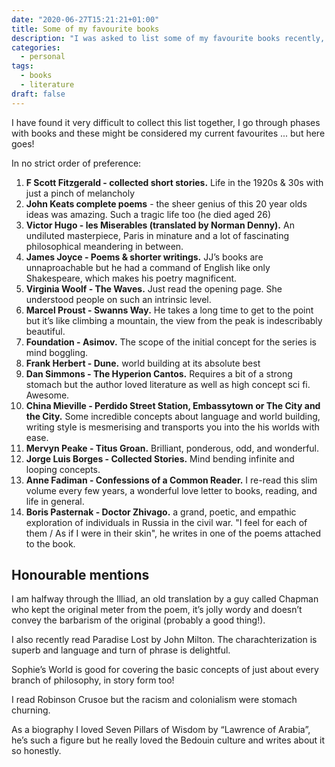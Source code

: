```yaml
---
date: "2020-06-27T15:21:21+01:00"
title: Some of my favourite books
description: "I was asked to list some of my favourite books recently, so I compiled the following list, which is very loose and still might be missing some of my favourites!"
categories:
  - personal
tags:
  - books
  - literature
draft: false
---
```


I have found it very difficult to collect this list together, I go through phases with books and these might be considered my current favourites ... but here goes!

In no strict order of preference:

1. **F Scott Fitzgerald - collected short stories.** Life in the 1920s & 30s with just a pinch of melancholy
2. **John Keats complete poems** - the sheer genius of this 20 year olds ideas was amazing. Such a tragic life too (he died aged 26)
3. **Victor Hugo - les Miserables (translated by Norman Denny).** An undiluted masterpiece, Paris in minature and a lot of fascinating philosophical meandering in between.
4. **James Joyce - Poems & shorter writings.** JJ’s books are unnaproachable but he had a command of English like only Shakespeare, which makes his poetry magnificent.
5. **Virginia Woolf - The Waves.** Just read the opening page. She understood people on such an intrinsic level.
6. **Marcel Proust - Swanns Way.** He takes a long time to get to the point but it’s like climbing a mountain, the view from the peak is indescribably beautiful.
7. **Foundation - Asimov.** The scope of the initial concept for the series is mind boggling.
8. **Frank Herbert - Dune.** world building at its absolute best
9. **Dan Simmons - The Hyperion Cantos.** Requires a bit of a strong stomach but the author loved literature as well as high concept sci fi. Awesome.
10. **China Mieville - Perdido Street Station, Embassytown or The City and the City.** Some incredible concepts about language and world building, writing style is mesmerising and transports you into the his worlds with ease.
11. **Mervyn Peake - Titus Groan.** Brilliant, ponderous, odd, and wonderful.
12. **Jorge Luis Borges - Collected Stories.** Mind bending infinite and looping concepts.
13. **Anne Fadiman - Confessions of a Common Reader.** I re-read this slim volume every few years, a wonderful love letter to books, reading, and life in general.
14. **Boris Pasternak - Doctor Zhivago.** a grand, poetic, and empathic exploration of individuals in Russia in the civil war. "I feel for each of them / As if I were in their skin", he writes in one of the poems attached to the book.

## Honourable mentions

I am halfway through the Illiad, an old translation by a guy called Chapman who kept the original meter from the poem, it’s jolly wordy and doesn’t convey the barbarism of the original (probably a good thing!).

I also recently read Paradise Lost by John Milton. The charachterization is superb and language and turn of phrase is delightful.

Sophie’s World is good for covering the basic concepts of just about every branch of philosophy, in story form too!

I read Robinson Crusoe but the racism and colonialism were stomach churning.

As a biography I loved Seven Pillars of Wisdom by “Lawrence of Arabia”, he’s such a figure but he really loved the Bedouin culture and writes about it so honestly.
